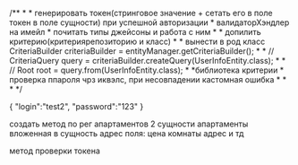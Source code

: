 /**
     * 
     * генерировать токен(стринговое значение + сетать его в поле токен в поле сущности) при успешной авторизации
     * валидаторХэндлер на имейл
     * почитать типы джейсоны и работа с ним
     * 
     *  допилить критерию(критериярепозиторию и класс)
     *      * вынести в род класс CriteriaBuilder criteriaBuilder = entityManager.getCriteriaBuilder();
     *      * //        CriteriaQuery<UserInfoEntity> query = criteriaBuilder.createQuery(UserInfoEntity.class);
     *      * //        Root<UserInfoEntity> root = query.from(UserInfoEntity.class);
     *      *библиотека критерии
     * проверка ппароля чрз иквэлс, при несовпадении кастомная ошибка
     *
     *
     * */


{
"login":"test2",
"password":"123"
}



создать метод по рег апартаментов
2 сущности
апартаменты вложенная в сущность адрес
поля: цена комнаты адрес и тд

метод проверки токена


